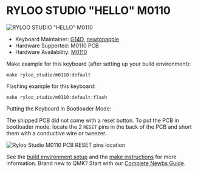 # RYLOO STUDIO "HELLO" M0110

![RYLOO STUDIO "HELLO" M0110](https://i.imgur.com/CpKGhRl.jpeg)

* Keyboard Maintainer: [G14D](https://github.com/HumphreyKwok), [newtonapple](https://github.com/newtonapple)
* Hardware Supported: M0110 PCB
* Hardware Availability: [M0110](https://drop.com/buy/ryloo-studio-hello-m0110-mechanical-keyboard-kit)

Make example for this keyboard (after setting up your build environment):

    make ryloo_studio/m0110:default

Flashing example for this keyboard:

    make ryloo_studio/m0110:default:flash

Putting the Keyboard in Bootloader Mode:

The shipped PCB did not come with a reset button.  To put the PCB in bootloader mode: locate the 2 `RESET` pins in the back of the PCB and short them with a conductive wire or tweezer.

![Ryloo Studio M0110 PCB RESET pins location](https://i.imgur.com/QJWmpqF.jpeg)


See the [build environment setup](https://docs.qmk.fm/#/getting_started_build_tools) and the [make instructions](https://docs.qmk.fm/#/getting_started_make_guide) for more information. Brand new to QMK? Start with our [Complete Newbs Guide](https://docs.qmk.fm/#/newbs).
